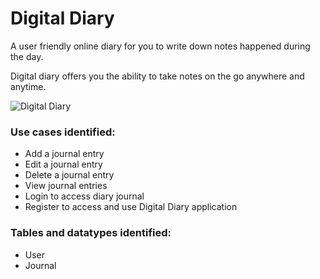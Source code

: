 # Digital Diary

A user friendly online diary for you to write down notes happened during the day. 

Digital diary offers you the ability to take notes on the go anywhere and anytime.

![Digital Diary](https://user-images.githubusercontent.com/37390255/74549007-cf953f00-4f89-11ea-83a0-918feb2b624e.png)

### Use cases identified:

* Add a journal entry
* Edit a journal entry
* Delete a journal entry
* View journal entries
* Login to access diary journal
* Register to access and use Digital Diary application

### Tables and datatypes identified:

* User
* Journal



 
